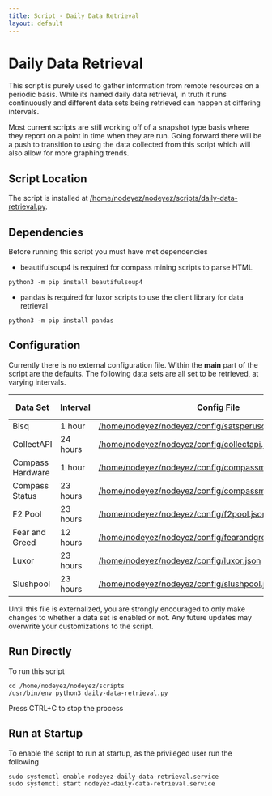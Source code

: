 ```yaml
---
title: Script - Daily Data Retrieval
layout: default
---
```


# Daily Data Retrieval

This script is purely used to gather information from remote resources on a
periodic basis.  While its named daily data retrieval, in truth it runs
continuously and different data sets being retrieved can happen at differing
intervals.

Most current scripts are still working off of a snapshot type basis where
they report on a point in time when they are run.  Going forward there will
be a push to transition to using the data collected from this script which
will also allow for more graphing trends.

## Script Location

The script is installed at 
[/home/nodeyez/nodeyez/scripts/daily-data-retrieval.py](../scripts/daily-data-retrieval.py).

## Dependencies

Before running this script you must have met dependencies

- beautifulsoup4 is required for compass mining scripts to parse HTML

```shell
python3 -m pip install beautifulsoup4
```

- pandas is required for luxor scripts to use the client library for data retrieval

```shell
python3 -m pip install pandas
```

## Configuration

Currently there is no external configuration file.  Within the __main__ part
of the script are the defaults.  The following data sets are all set to be
retrieved, at varying intervals.

| Data Set | Interval | Config File | Configuration Documentation |
| --- | --- | --- | --- |
| Bisq | 1 hour | [/home/nodeyez/nodeyez/config/satsperusd.json](../sample-config/satsperusd.json) | [doc](./script-satsperusd.md) |
| CollectAPI | 24 hours | [/home/nodeyez/nodeyez/config/collectapi.json](../sample-config/collectapi.json) | [doc](./config-collectapi.md) |
| Compass Hardware | 1 hour | [/home/nodeyez/nodeyez/config/compassmininghardware.json](../sample-config/compassmininghardware.json) | [doc](./script-compassmininghardware.md) |
| Compass Status | 23 hours | [/home/nodeyez/nodeyez/config/compassminingstatus.json](../sample-config/compassminingstatus.json) | [doc](./script-compassminingstatus.md) |
| F2 Pool | 23 hours | [/home/nodeyez/nodeyez/config/f2pool.json](../sample-config/f2pool.json) | [doc](./script-f2pool.md) |
| Fear and Greed | 12 hours | [/home/nodeyez/nodeyez/config/fearandgreed.json](../sample/config/fearandgreed.json) | [doc](./script-fearandgreed.md) |
| Luxor | 23 hours | [/home/nodeyez/nodeyez/config/luxor.json](../sample-config/luxor.json) | [doc](./script-luxor-mining-hashrate.md) |
| Slushpool | 23 hours | [/home/nodeyez/nodeyez/config/slushpool.json](../sample-config/slushpool.json) | [doc](./script-slushpool.md) |

Until this file is externalized, you are strongly encouraged to only make
changes to whether a data set is enabled or not.  Any future updates may
overwrite your customizations to the script.

## Run Directly

To run this script

```shell
cd /home/nodeyez/nodeyez/scripts
/usr/bin/env python3 daily-data-retrieval.py
```

Press CTRL+C to stop the process

## Run at Startup

To enable the script to run at startup, as the privileged user run the following

```shell
sudo systemctl enable nodeyez-daily-data-retrieval.service
sudo systemctl start nodeyez-daily-data-retrieval.service
```
